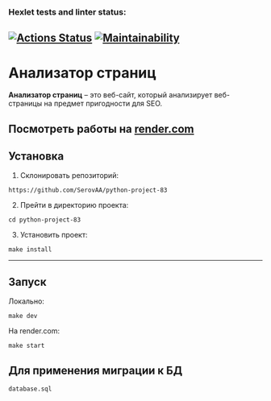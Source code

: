 ### Hexlet tests and linter status:
[![Actions Status](https://github.com/SerovAA/python-project-83/actions/workflows/hexlet-check.yml/badge.svg)](https://github.com/SerovAA/python-project-83/actions)
[![Maintainability](https://api.codeclimate.com/v1/badges/9c5d2f76c53696cee0d6/maintainability)](https://codeclimate.com/github/SerovAA/python-project-83/maintainability)
---
# Анализатор страниц

**Анализатор страниц** – это веб-сайт, который анализирует веб-страницы на предмет пригодности для SEO.

Посмотреть работы на [render.com](https://python-project-83-s1tt.onrender.com)
---

## Установка

1. Склонировать репозиторий:
```
https://github.com/SerovAA/python-project-83
```
2. Прейти в директорию проекта:
```
cd python-project-83
```
3. Установить проект:
```
make install
```
---
## Запуск
Локально:
```
make dev
```
На render.com:
```
make start
```

## Для применения миграции к БД
```
database.sql
```